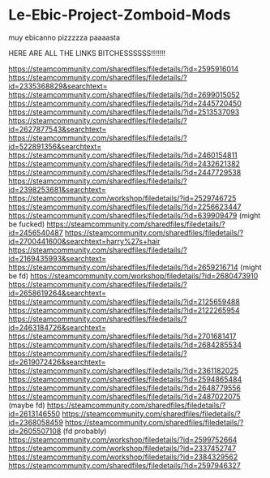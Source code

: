# Le-Ebic-Project-Zomboid-Mods
muy ebicanno pizzzzza paaaasta

HERE ARE ALL THE LINKS BITCHESSSSSS!!!!!!!


https://steamcommunity.com/sharedfiles/filedetails/?id=2595916014
https://steamcommunity.com/sharedfiles/filedetails/?id=2335368829&searchtext=
https://steamcommunity.com/sharedfiles/filedetails/?id=2699015052
https://steamcommunity.com/sharedfiles/filedetails/?id=2445720450
https://steamcommunity.com/sharedfiles/filedetails/?id=2513537093
https://steamcommunity.com/sharedfiles/filedetails/?id=2627877543&searchtext=
https://steamcommunity.com/sharedfiles/filedetails/?id=522891356&searchtext=
https://steamcommunity.com/sharedfiles/filedetails/?id=2460154811
https://steamcommunity.com/sharedfiles/filedetails/?id=2432621382
https://steamcommunity.com/sharedfiles/filedetails/?id=2447729538
https://steamcommunity.com/sharedfiles/filedetails/?id=2398253681&searchtext=
https://steamcommunity.com/workshop/filedetails/?id=2529746725
https://steamcommunity.com/sharedfiles/filedetails/?id=2256623447
https://steamcommunity.com/sharedfiles/filedetails/?id=639909479   (might be fucked)
https://steamcommunity.com/sharedfiles/filedetails/?id=2456540487
https://steamcommunity.com/sharedfiles/filedetails/?id=2700441600&searchtext=harry%27s+hair
https://steamcommunity.com/sharedfiles/filedetails/?id=2169435993&searchtext=
https://steamcommunity.com/sharedfiles/filedetails/?id=2659216714 (might be fd)
https://steamcommunity.com/workshop/filedetails/?id=2680473910
https://steamcommunity.com/sharedfiles/filedetails/?id=2658619264&searchtext=
https://steamcommunity.com/sharedfiles/filedetails/?id=2125659488
https://steamcommunity.com/sharedfiles/filedetails/?id=2122265954
https://steamcommunity.com/sharedfiles/filedetails/?id=2463184726&searchtext=
https://steamcommunity.com/sharedfiles/filedetails/?id=2701681417
https://steamcommunity.com/sharedfiles/filedetails/?id=2684285534
https://steamcommunity.com/sharedfiles/filedetails/?id=2619072426&searchtext=
https://steamcommunity.com/sharedfiles/filedetails/?id=2361182025
https://steamcommunity.com/sharedfiles/filedetails/?id=2594865484
https://steamcommunity.com/sharedfiles/filedetails/?id=2648779556
https://steamcommunity.com/sharedfiles/filedetails/?id=2487022075 (maybe fd)
https://steamcommunity.com/sharedfiles/filedetails/?id=2613146550
https://steamcommunity.com/sharedfiles/filedetails/?id=2368058459
https://steamcommunity.com/sharedfiles/filedetails/?id=2605507108 (fd probably)
https://steamcommunity.com/workshop/filedetails/?id=2599752664
https://steamcommunity.com/workshop/filedetails/?id=2337452747
https://steamcommunity.com/workshop/filedetails/?id=2384329562
https://steamcommunity.com/sharedfiles/filedetails/?id=2597946327
